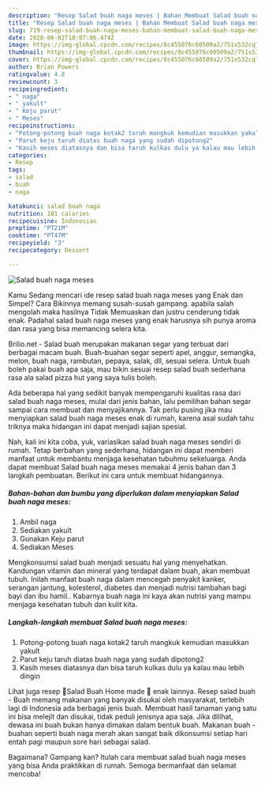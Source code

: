 ```yaml
---
description: "Resep Salad buah naga meses | Bahan Membuat Salad buah naga meses Yang Sempurna"
title: "Resep Salad buah naga meses | Bahan Membuat Salad buah naga meses Yang Sempurna"
slug: 719-resep-salad-buah-naga-meses-bahan-membuat-salad-buah-naga-meses-yang-sempurna
date: 2020-06-02T18:07:06.474Z
image: https://img-global.cpcdn.com/recipes/8c455076c60509a2/751x532cq70/salad-buah-naga-meses-foto-resep-utama.jpg
thumbnail: https://img-global.cpcdn.com/recipes/8c455076c60509a2/751x532cq70/salad-buah-naga-meses-foto-resep-utama.jpg
cover: https://img-global.cpcdn.com/recipes/8c455076c60509a2/751x532cq70/salad-buah-naga-meses-foto-resep-utama.jpg
author: Brian Powers
ratingvalue: 4.8
reviewcount: 3
recipeingredient:
- " naga"
- " yakult"
- " Keju parut"
- " Meses"
recipeinstructions:
- "Potong-potong buah naga kotak2 taruh mangkuk kemudian masukkan yakult"
- "Parut keju taruh diatas buah naga yang sudah dipotong2"
- "Kasih meses diatasnya dan bisa taruh kulkas dulu ya kalau mau lebih dingin"
categories:
- Resep
tags:
- salad
- buah
- naga

katakunci: salad buah naga 
nutrition: 181 calories
recipecuisine: Indonesian
preptime: "PT21M"
cooktime: "PT47M"
recipeyield: "3"
recipecategory: Dessert

---
```



![Salad buah naga meses](https://img-global.cpcdn.com/recipes/8c455076c60509a2/751x532cq70/salad-buah-naga-meses-foto-resep-utama.jpg)

Kamu Sedang mencari ide resep salad buah naga meses yang Enak dan Simpel? Cara Bikinnya memang susah-susah gampang. apabila salah mengolah maka hasilnya Tidak Memuaskan dan justru cenderung tidak enak. Padahal salad buah naga meses yang enak harusnya sih punya aroma dan rasa yang bisa memancing selera kita.

Brilio.net - Salad buah merupakan makanan segar yang terbuat dari berbagai macam buah. Buah-buahan segar seperti apel, anggur, semangka, melon, buah naga, rambutan, pepaya, salak, dll, sesuai selera. Untuk buah boleh pakai buah apa saja, mau bikin sesuai resep salad buah sederhana rasa ala salad pizza hut yang saya tulis boleh.

Ada beberapa hal yang sedikit banyak mempengaruhi kualitas rasa dari salad buah naga meses, mulai dari jenis bahan, lalu pemilihan bahan segar sampai cara membuat dan menyajikannya. Tak perlu pusing jika mau menyiapkan salad buah naga meses enak di rumah, karena asal sudah tahu triknya maka hidangan ini dapat menjadi sajian spesial.


Nah, kali ini kita coba, yuk, variasikan salad buah naga meses sendiri di rumah. Tetap berbahan yang sederhana, hidangan ini dapat memberi manfaat untuk membantu menjaga kesehatan tubuhmu sekeluarga. Anda dapat membuat Salad buah naga meses memakai 4 jenis bahan dan 3 langkah pembuatan. Berikut ini cara untuk membuat hidangannya.

<!--inarticleads1-->

##### Bahan-bahan dan bumbu yang diperlukan dalam menyiapkan Salad buah naga meses:

1. Ambil  naga
1. Sediakan  yakult
1. Gunakan  Keju parut
1. Sediakan  Meses


Mengkonsumsi salad buah menjadi sesuatu hal yang menyehatkan. Kandungan vitamin dan mineral yang terdapat dalam buah, akan membuat tubuh. Inilah manfaat buah naga dalam mencegah penyakit kanker, serangan jantung, kolesterol, diabetes dan menjadi nutrisi tambahan bagi bayi dan ibu hamil.. Kabarnya buah naga ini kaya akan nutrisi yang mampu menjaga kesehatan tubuh dan kulit kita. 

<!--inarticleads2-->

##### Langkah-langkah membuat Salad buah naga meses:

1. Potong-potong buah naga kotak2 taruh mangkuk kemudian masukkan yakult
1. Parut keju taruh diatas buah naga yang sudah dipotong2
1. Kasih meses diatasnya dan bisa taruh kulkas dulu ya kalau mau lebih dingin


Lihat juga resep 🍓Salad Buah Home made 🍇 enak lainnya. Resep salad buah - Buah memang makanan yang banyak disukai oleh masyarakat, terlebih lagi di Indonesia ada berbagai jenis buah. Membuat hasil tanaman yang satu ini bisa melejit dan disukai, tidak peduli jenisnya apa saja. Jika dilihat, dewasa ini buah bukan hanya dimakan dalam bentuk buah. Makanan buah - buahan seperti buah naga merah akan sangat baik dikonsumsi setiap hari entah pagi maupun sore hari sebagai salad. 

Bagaimana? Gampang kan? Itulah cara membuat salad buah naga meses yang bisa Anda praktikkan di rumah. Semoga bermanfaat dan selamat mencoba!
